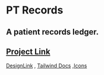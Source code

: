 # PT Records


## A patient records ledger.

## [Project Link](https://ankitjt.github.io/ptrecords/)

[DesignLink](https://www.behance.net/gallery/85078503/Bright-Web-Dashboard-UI-Kit?tracking_source=search_projects%7Cadmin%20panal) , [Tailwind Docs](https://tailwindcss.com/docs/utility-first) ,[Icons](https://www.svgrepo.com/)
